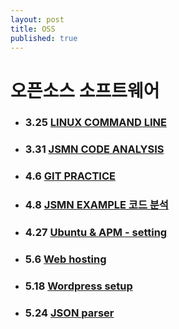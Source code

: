 ```yaml
---
layout: post
title: OSS
published: true
---
```


# 오픈소스 소프트웨어

* ### 3.25 [LINUX COMMAND LINE](http://ykss.github.io/linux)
* ### 3.31 [JSMN CODE ANALYSIS](http://ykss.github.io/jsmn)
* ### 4.6 [GIT PRACTICE](http://ykss.github.io/git) 
* ### 4.8 [JSMN EXAMPLE 코드 분석](http://ykss.github.io/jsmn_example)
* ### 4.27 [Ubuntu & APM - setting](https://ykss.github.io/Ubuntu&APM-setting)
* ### 5.6 [Web hosting](https://ykss.github.io/web_hosting)
* ### 5.18 [Wordpress setup](https://ykss.github.io/wordpress)
* ### 5.24 [JSON parser](https://ykss.github.io/parsejsonfile)